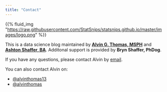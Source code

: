 ```yaml
---
title: "Contact"
---
```


{{% fluid_img "https://raw.githubusercontent.com/StatSnips/statsnips.github.io/master/images/logo.png" %}}


This is a data science blog maintained by [**Alvin G. Thomas, MSPH**](https://github.com/alvinthomas) and [**Ashton Shaffer, BA**](https://github.com/ashtonashaffer). Additonal support is provided by **Bryn Shaffer, PhDog**. 

If you have any questions, please contact Alvin by <a href="mailto:alvin@jhmi.edu">email</a>.

You can also contact Alvin on:

<ul class="fa-ul">
  <li>
    <a href="https://twitter.com/alvinthomas13" target="_blank"><i class="fa fa-twitter-square fa-lg"></i>@alvinthomas13</a>
  </li>
  <li>
    <a href="https://github.com/alvinthomas" target="_blank"><i class="fa fa-github-square fa-lg"></i>@alvinthomas</a>
  </li>
</ul>